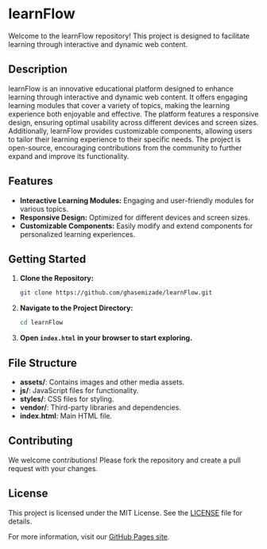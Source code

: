 # learnFlow

Welcome to the learnFlow repository! This project is designed to facilitate learning through interactive and dynamic web content.

## Description

learnFlow is an innovative educational platform designed to enhance learning through interactive and dynamic web content. It offers engaging learning modules that cover a variety of topics, making the learning experience both enjoyable and effective. The platform features a responsive design, ensuring optimal usability across different devices and screen sizes. Additionally, learnFlow provides customizable components, allowing users to tailor their learning experience to their specific needs. The project is open-source, encouraging contributions from the community to further expand and improve its functionality.

## Features

- **Interactive Learning Modules:** Engaging and user-friendly modules for various topics.
- **Responsive Design:** Optimized for different devices and screen sizes.
- **Customizable Components:** Easily modify and extend components for personalized learning experiences.

## Getting Started

1. **Clone the Repository:**
   ```bash
   git clone https://github.com/ghasemizade/learnFlow.git
   ```
2. **Navigate to the Project Directory:**
   ```bash
   cd learnFlow
   ```
3. **Open `index.html` in your browser to start exploring.**

## File Structure

- **assets/**: Contains images and other media assets.
- **js/**: JavaScript files for functionality.
- **styles/**: CSS files for styling.
- **vendor/**: Third-party libraries and dependencies.
- **index.html**: Main HTML file.

## Contributing

We welcome contributions! Please fork the repository and create a pull request with your changes.

## License

This project is licensed under the MIT License. See the [LICENSE](LICENSE) file for details.

For more information, visit our [GitHub Pages site](https://ghasemizade.github.io/learnFlow/).
